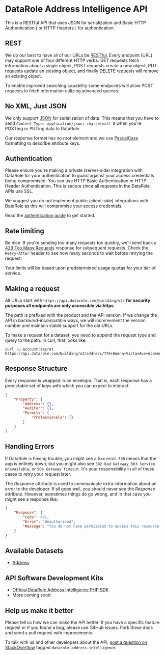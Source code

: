 DataRole Address Intelligence API
====================

This is a RESTful API that uses JSON for serialization and Basic HTTP Authentication ( or HTTP Headers ) for authentication.


REST
----

We do our best to have all of our URLs be [RESTful](http://en.wikipedia.org/wiki/Representational_state_transfer). Every endpoint (URL) may support one of four different HTTP verbs. GET requests fetch information about a single object, POST requests create a new object, PUT requests update an existing object, and finally DELETE requests will remove an existing object.

To enable improved searching capability some endpoints will allow POST requests to fetch information utilizing advanced queries. 


No XML, Just JSON
-----------------

We only support [JSON](https://en.wikipedia.org/wiki/JSON) for serialization of data.  This means that you have to send `Content-Type: application/json; charset=utf-8` when you're POSTing or PUTing data to DataRole.

Our response format has no root element and we use [PascalCase](https://en.wikipedia.org/wiki/PascalCase) formatting to describe attribute keys.

Authentication
--------------

Please ensure you're making a private (server-side) integration with DataRole for your authentication to guard against  your access credentials being compromised. You can use HTTP Basic Authentication or HTTP Header Authentication. This is secure since all requests in the DataRole APIs use SSL.

We suggest you do not implement public (client-side) integrations with DataRole as this will compromise your access credentials.

Read the [authentication guide](https://github.com/DataRole/api/blob/master/sections/authentication.md) to get started.


Rate limiting
-------------

Be nice. If you're sending too many requests too quickly, we'll send back a [429 Too Many Requests](http://tools.ietf.org/html/draft-nottingham-http-new-status-02#section-4) response for subsequent requests. Check the `Retry-After` header to see how many seconds to wait before retrying the request.

Your limits will be based upon predetermined usage quotas for your tier of service. 


Making a request
----------------

All URLs start with `https://api.datarole.com/building/v2/`  **for security purposes all endpoints are only accessible via https**. 

The path is prefixed with the product and the API version. If we change the API in backward-incompatible ways, we will incremement the version number and maintain stable support for the old URLs.

To make a request for a dataset, you need to append the request type and query to the path. In curl, that looks like:

```shell
curl -u account:secret https://api.datarole.com/building/v2/address/776+Buena+Vista+Ave+Alameda+CA+94501
```

Response Structure
------------------

Every response is wrapped in an envelope. That is, each response has a predictable set of keys with which you can expect to interact:

```json
{
    "Property": { 
        "Address": {},
        "Auditor": {},
        "Permits": {
            "Professionals": {}
        }
    }
}
```


Handling Errors
---------------

If DataRole is having trouble, you might see a 5xx error. `500` means that the app is entirely down, but you might also see `502 Bad Gateway`, `503 Service Unavailable`, or `504 Gateway Timeout`. It's your responsibility in all of these cases to retry your request later. 

The *Response* attribute is used to communicate extra information about an error to the developer. If all goes well, you should never see the *Response* attribute.  However, sometimes things do go wrong, and in that case you might see a response like:

```json
{
    "Response": {
        "Code": 401,
        "Error": "Unauthorized",
        "Message": "You do not have permission to access this resource."
    }
}
```

Available Datasets
------------------

* [Address](https://github.com/DataRole/api/blob/master/sections/address.md)

API Software Development Kits
-----------------------------

* [Official DataRole Address Intelligence PHP SDK](https://github.com/datarole/api-client-php)
* More coming soon!

Help us make it better
----------------------

Please tell us how we can make the API better. If you have a specific feature request or if you found a bug, please use GitHub issues. Fork these docs and send a pull request with improvements.

To talk with us and other developers about the API, [post a question on StackOverflow](http://stackoverflow.com/questions/ask) tagged `datarole-address-intelligence`.

